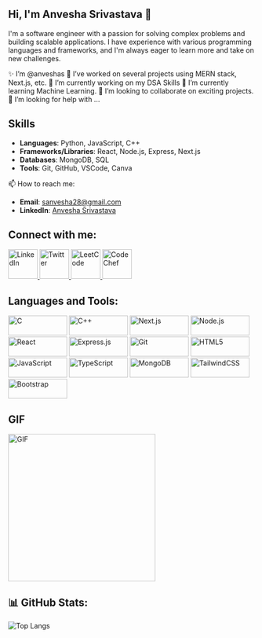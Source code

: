 <!--
**anveshas/anveshas** is a ✨ _special_ ✨ repository because its `README.md` (this file) appears on your GitHub profile.
Here are some ideas to get you started:-->
## Hi, I'm Anvesha Srivastava 👋

I'm a software engineer with a passion for solving complex problems and building scalable applications. I have experience with various programming languages and frameworks, and I'm always eager to learn more and take on new challenges.

✨ I’m @anveshas
🔭 I’ve worked on several projects using MERN stack, Next.js, etc.
🔭 I’m currently working on my DSA Skills
🌱 I’m currently learning Machine Learning.
👯 I’m looking to collaborate on exciting projects.
🤔 I’m looking for help with ...

## Skills
- **Languages**: Python, JavaScript, C++
- **Frameworks/Libraries**: React, Node.js, Express, Next.js
- **Databases**: MongoDB, SQL
- **Tools**: Git, GitHub, VSCode, Canva

📫 How to reach me:
- **Email**: [sanvesha28@gmail.com](mailto:sanvesha28@gmail.com)
- **LinkedIn**: [Anvesha Srivastava](https://www.linkedin.com/in/anvesha-srivastava-41babb25a/)

## Connect with me:
<a href="https://www.linkedin.com/in/anvesha-srivastava-41babb25a/">
  <img src="https://images.rawpixel.com/image_png_800/czNmcy1wcml2YXRlL3Jhd3BpeGVsX2ltYWdlcy93ZWJzaXRlX2NvbnRlbnQvbHIvdjk4Mi1kMy0xMC5wbmc.png" alt="LinkedIn" width="60" height="60">
</a>
<a href="https://x.com/Anvesha91091051/">
  <img src="https://cdn.pixabay.com/photo/2015/03/10/17/30/twitter-667462_640.png" alt="Twitter" width="60" height="60">
</a>
<a href="https://leetcode.com/u/diya9/">
  <img src="https://encrypted-tbn0.gstatic.com/images?q=tbn:ANd9GcQvhFQX5MMDl81fsQPbYdEnsO0g8d6QWdjQ5g&s" alt="LeetCode" width="60" height="60">
</a>
<a href="https://www.codechef.com/users/sanvesha28">
  <img src="https://encrypted-tbn0.gstatic.com/images?q=tbn:ANd9GcTEcv_WJfqB-tC3ZFADRoUMMMTtOA6ZzyAA6g&s" alt="CodeChef" width="60" height="60">
</a>

## Languages and Tools:
<img src="https://img.shields.io/badge/C-A8B9CC?style=flat&logo=c&logoColor=white" alt="C" width="120" height="40"> <img src="https://img.shields.io/badge/C++-00599C?style=flat&logo=cplusplus&logoColor=white" alt="C++" width="120" height="40"> <img src="https://img.shields.io/badge/Next.js-000000?style=flat&logo=nextdotjs&logoColor=white" alt="Next.js" width="120" height="40"> <img src="https://img.shields.io/badge/Node.js-339933?style=flat&logo=nodedotjs&logoColor=white" alt="Node.js" width="120" height="40"> <img src="https://img.shields.io/badge/React-20232A?style=flat&logo=react&logoColor=61DAFB" alt="React" width="120" height="40"> <img src="https://img.shields.io/badge/Express.js-000000?style=flat&logo=express&logoColor=white" alt="Express.js" width="120" height="40"> <img src="https://img.shields.io/badge/Git-F05032?style=flat&logo=git&logoColor=white" alt="Git" width="120" height="40"> <img src="https://img.shields.io/badge/HTML5-E34F26?style=flat&logo=html5&logoColor=white" alt="HTML5" width="120" height="40"> <img src="https://img.shields.io/badge/JavaScript-F7DF1E?style=flat&logo=javascript&logoColor=black" alt="JavaScript" width="120" height="40"> <img src="https://img.shields.io/badge/TypeScript-3178C6?style=flat&logo=typescript&logoColor=white" alt="TypeScript" width="120" height="40"> <img src="https://img.shields.io/badge/MongoDB-47A248?style=flat&logo=mongodb&logoColor=white" alt="MongoDB" width="120" height="40"> <img src="https://img.shields.io/badge/TailwindCSS-38B2AC?style=flat&logo=tailwindcss&logoColor=white" alt="TailwindCSS" width="120" height="40"> <img src="https://img.shields.io/badge/Bootstrap-563D7C?style=flat&logo=bootstrap&logoColor=white" alt="Bootstrap" width="120" height="40">
<!---

<img src="https://img.shields.io/badge/C-A8B9CC?style=flat&logo=c&logoColor=white" alt="C" width="120" height="40">
<img src="https://img.shields.io/badge/C++-00599C?style=flat&logo=cplusplus&logoColor=white" alt="C++" width="120" height="40">
<img src="https://img.shields.io/badge/Next.js-000000?style=flat&logo=nextdotjs&logoColor=white" alt="Next.js" width="120" height="40">
<img src="https://img.shields.io/badge/Node.js-339933?style=flat&logo=nodedotjs&logoColor=white" alt="Node.js" width="120" height="40">
<img src="https://img.shields.io/badge/React-20232A?style=flat&logo=react&logoColor=61DAFB" alt="React" width="120" height="40">
<img src="https://img.shields.io/badge/Express.js-000000?style=flat&logo=express&logoColor=white" alt="Express.js" width="120" height="40">
<img src="https://img.shields.io/badge/Git-F05032?style=flat&logo=git&logoColor=white" alt="Git" width="120" height="40">
<img src="https://img.shields.io/badge/HTML5-E34F26?style=flat&logo=html5&logoColor=white" alt="HTML5" width="120" height="40">
<img src="https://img.shields.io/badge/JavaScript-F7DF1E?style=flat&logo=javascript&logoColor=black" alt="JavaScript" width="120" height="40">
<img src="https://img.shields.io/badge/TypeScript-3178C6?style=flat&logo=typescript&logoColor=white" alt="TypeScript" width="120" height="40">
<img src="https://img.shields.io/badge/MongoDB-47A248?style=flat&logo=mongodb&logoColor=white" alt="MongoDB" width="120" height="40">
<img src="https://img.shields.io/badge/TailwindCSS-38B2AC?style=flat&logo=tailwindcss&logoColor=white" alt="TailwindCSS" width="120" height="40">
<img src="https://img.shields.io/badge/Bootstrap-563D7C?style=flat&logo=bootstrap&logoColor=white" alt="Bootstrap" width="120" height="40">
-->
## GIF
<img src="https://user-images.githubusercontent.com/115834477-dbab4500-a447-11eb-908a-139a6edaec5c.gif" alt="GIF" width="300">

## 📊 GitHub Stats:
<!--![Anvesha's GitHub stats](https://github-readme-stats.vercel.app/api?username=anveshas&show_icons=true&theme=radical) -->
![Top Langs](https://github-readme-stats.vercel.app/api/top-langs/?username=anveshas&layout=compact&theme=radical)

<!--


[![Anvesha Srivastava](https://images.rawpixel.com/image_png_800/czNmcy1wcml2YXRlL3Jhd3BpeGVsX2ltYWdlcy93ZWJzaXRlX2NvbnRlbnQvbHIvdjk4Mi1kMy0xMC5wbmc.png)](https://www.linkedin.com/in/anvesha-srivastava-41babb25a/)

[![Anvesha Srivastava](https://cdn.pixabay.com/photo/2015/03/10/17/30/twitter-667462_640.png)](https://x.com/Anvesha91091051/)

[![Anvesha Srivastava](https://encrypted-tbn0.gstatic.com/images?q=tbn:ANd9GcQvhFQX5MMDl81fsQPbYdEnsO0g8d6QWdjQ5g&s)](https://leetcode.com/u/diya9/)

[![Anvesha Srivastava]([https://img.shields.io/badge/nandiniji127q-7289DA?style=flat&logo=discord&logoColor=white](https://encrypted-tbn0.gstatic.com/images?q=tbn:ANd9GcTEcv_WJfqB-tC3ZFADRoUMMMTtOA6ZzyAA6g&s))](https://www.codechef.com/users/sanvesha28) -->

<!--## Languages and Tools:

![Bootstrap](https://img.shields.io/badge/Bootstrap-563D7C?style=flat&logo=bootstrap&logoColor=white)
![C](https://img.shields.io/badge/C-A8B9CC?style=flat&logo=c&logoColor=white)
![C++](https://img.shields.io/badge/C++-00599C?style=flat&logo=cplusplus&logoColor=white)
![Git](https://img.shields.io/badge/Git-F05032?style=flat&logo=git&logoColor=white)
![HTML5](https://img.shields.io/badge/HTML5-E34F26?style=flat&logo=html5&logoColor=white)
![JavaScript](https://img.shields.io/badge/JavaScript-F7DF1E?style=flat&logo=javascript&logoColor=black)
![MongoDB](https://img.shields.io/badge/MongoDB-47A248?style=flat&logo=mongodb&logoColor=white)
![MySQL](https://img.shields.io/badge/MySQL-4479A1?style=flat&logo=mysql&logoColor=white)
![Node.js](https://img.shields.io/badge/Node.js-339933?style=flat&logo=nodedotjs&logoColor=white)
![PHP](https://img.shields.io/badge/PHP-777BB4?style=flat&logo=php&logoColor=white)
![React](https://img.shields.io/badge/React-20232A?style=flat&logo=react&logoColor=61DAFB)
![TailwindCSS](https://img.shields.io/badge/TailwindCSS-38B2AC?style=flat&logo=tailwindcss&logoColor=white)

![GIF](https://user-images.githubusercontent.com/115834477-dbab4500-a447-11eb-908a-139a6edaec5c.gif)

<!--- ## 📊 GitHub Stats:
![Nandini's GitHub stats](https://github-readme-stats.vercel.app/api?username=nandini80&show_icons=true&theme=radical)

![Top Langs](https://github-readme-stats.vercel.app/api/top-langs/?username=nandini80&layout=compact&theme=radical)
Steps to Implement

## 📄 Know about my experiences:
[Resume](https://path/to/your/resume)

![AngularJS](https://img.shields.io/badge/AngularJS-E23237?style=flat&logo=angularjs&logoColor=white)
![GIF](https://user-images.githubusercontent.com/115834477-dbab4500-a447-11eb-908a-139a6edaec5c.gif)
💬 Ask me about ...-->
